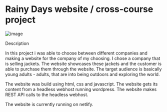 # Rainy Days website / cross-course project

![image](https://user-images.githubusercontent.com/96021420/196047206-6835d43e-355b-4031-b5ca-1b6b7ca99191.png)

Description

In this project i was able to choose between different companies and making a website for the company of my choosing.
I chose a company that is selling jackets. The website showcases these jackets and the customer is able to purchase them
through the website.
The target audience is basically young adults - adults, that are into being outdoors and exploring the world.

The website was build using html, css and javascript. 
The website gets its content from a headless webhost running wordpress. The website makes  REST API calls to the headless 
webhost.

The website is currently running on netlify.

